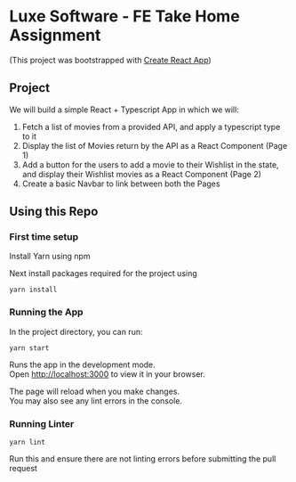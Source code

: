 # Luxe Software - FE Take Home Assignment
(This project was bootstrapped with [Create React App](https://github.com/facebook/create-react-app))

## Project
We will build a simple React + Typescript App in which we will:
1. Fetch a list of movies from a provided API, and apply a typescript type to it
2. Display the list of Movies return by the API as a React Component (Page 1)
3. Add a button for the users to add a movie to their Wishlist in the state, and display their Wishlist movies as a React Component (Page 2)
4. Create a basic Navbar to link between both the Pages

## Using this Repo

### First time setup
Install Yarn using npm

Next install packages required for the project using

`yarn install`

### Running the App

In the project directory, you can run:

`yarn start`

Runs the app in the development mode.\
Open [http://localhost:3000](http://localhost:3000) to view it in your browser.

The page will reload when you make changes.\
You may also see any lint errors in the console.

### Running Linter

`yarn lint` 

Run this and ensure there are not linting errors before submitting the pull request
